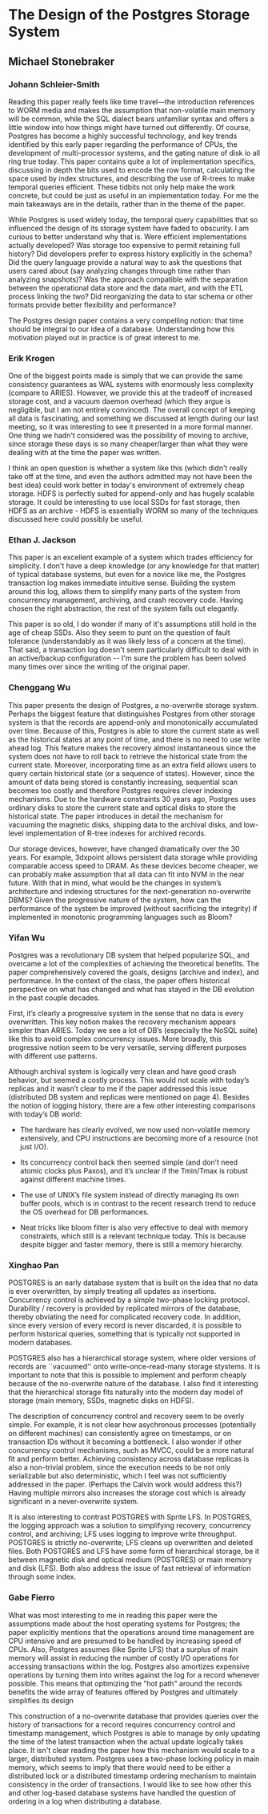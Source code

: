 # The Design of the Postgres Storage System
## Michael Stonebraker

### Johann Schleier-Smith

Reading this paper really feels like time travel&mdash;the introduction references to WORM media and makes the assumption that non-volatile main memory will be common, while the SQL dialect bears unfamiliar syntax and offers a little window into how things might have turned out differently. Of course, Postgres has become a highly successful technology, and key trends identified by this early paper regarding the performance of CPUs, the development of multi-processor systems, and the gating nature of disk io all ring true today. This paper contains quite a lot of implementation specifics, discussing in depth the bits used to encode the row format, calculating the space used by index structures, and describing the use of R-trees to make temporal queries efficient. These tidbits not only help make the work concrete, but could be just as useful in an implementation today. For me the main takeaways are in the details, rather than in the theme of the paper.

While Postgres is used widely today, the temporal query capabilities that so influenced the design of its storage system have faded to obscurity. I am curious to better understand why that is. Were efficient implementations actually developed? Was storage too expensive to permit retaining full history? Did developers prefer to express history explicitly in the schema? Did the query language provide a natural way to ask the questions that users cared about (say analyzing changes through time rather than analyzing snapshots)? Was the approach compatible with the separation between the operational data store and the data mart, and with the ETL process linking the two? Did reorganizing the data to star schema or other formats provide better flexibility and performance?

The Postgres design paper contains a very compelling notion: that time should be integral to our idea of a database. Understanding how this motivation played out in practice is of great interest to me.

### Erik Krogen
One of the biggest points made is simply that we can provide the same consistency guarantees as WAL systems with enormously less complexity (compare to ARIES). However, we provide this at the tradeoff of increased storage cost, and a vacuum daemon overhead (which they argue is negligible, but I am not entirely convinced). The overall concept of keeping all data is fascinating, and something we discussed at length during our last meeting, so it was interesting to see it presented in a more formal manner. One thing we hadn't considered was the possibility of moving to archive, since storage these days is so many cheaper/larger than what they were dealing with at the time the paper was written.

I think an open question is whether a system like this (which didn't really take off at the time, and even the authors admitted may not have been the best idea) could work better in today's environment of extremely cheap storage. HDFS is perfectly suited for append-only and has hugely scalable storage. It could be interesting to use local SSDs for fast storage, then HDFS as an archive - HDFS is essentially WORM so many of the techniques discussed here could possibly be useful.

### Ethan J. Jackson
This paper is an excellent example of a system which trades efficiency for
simplicity.  I don't have a deep knowledge (or any knowledge for that matter)
of typical database systems, but even for a novice like me, the Postgres
transaction log makes immediate intuitive sense.  Building the system around
this log, allows them to simplify many parts of the system from
concurrency management, archiving, and crash recovery code. Having chosen the
right abstraction, the rest of the system falls out elegantly.

This paper is so old, I do wonder if many of it's assumptions still hold in the
age of cheap SSDs.  Also they seem to punt on the question of fault tolerance
(understandably as it was likely less of a concern at the time).  That said,
a transaction log doesn't seem particularly difficult to deal with in an
active/backup configuration -- I'm sure the problem has been solved many times
over since the writing of the original paper.

### Chenggang Wu
This paper presents the design of Postgres, a no-overwrite storage system. Perhaps the biggest feature that distinguishes Postgres from other storage system is that the records are append-only and monotonically accumulated over time. Because of this, Postgres is able to store the current state as well as the historical states at any point of time, and there is no need to use write ahead log. This feature makes the recovery almost instantaneous since the system does not have to roll back to retrieve the historical state from the current state. Moreover, incorporating time as an extra field allows users to query certain historical state (or a sequence of states). However, since the amount of data being stored is constantly increasing, sequential scan becomes too costly and therefore Postgres requires clever indexing mechanisms. Due to the hardware constraints 30 years ago, Postgres uses ordinary disks to store the current state and optical disks to store the historical state. The paper introduces in detail the mechanism for vacuuming the magnetic disks, shipping data to the archival disks, and low-level implementation of R-tree indexes for archived records.

Our storage devices, however, have changed dramatically over the 30 years. For example, 3dxpoint allows persistent data storage while providing comparable access speed to DRAM. As these devices become cheaper, we can probably make assumption that all data can fit into NVM in the near future. With that in mind, what would be the changes in system’s architecture and indexing structures for the next-generation no-overwrite DBMS? Given the progressive nature of the system, how can the performance of the system be improved (without sacrificing the integrity) if implemented in monotonic programming languages such as Bloom?


### Yifan Wu
Postgres was a revolutionary DB system that helped popularize SQL, and overcame a lot of the
complexities of achieving the theoretical benefits. The paper comprehensively covered the goals,
designs (archive and index), and performance. In the context of the class, the paper offers
historical perspective on what has changed and what has stayed in the DB evolution in the past
couple decades.

First, it’s clearly a progressive system in the sense that no data is every overwritten. This key
notion makes the recovery mechanism appears simpler than ARIES. Today we see a lot of DB’s
(especially the NoSQL suite) like this to avoid complex concurrency issues. More broadly, this
progressive notion seem to be very versatile, serving different purposes with different use
patterns.

Although archival system is logically very clean and have good crash behavior, but seemed a costly
process. This would not scale with today’s replicas and it wasn’t clear to me if the paper addressed
this issue (distributed DB system and replicas were mentioned on page 4).
Besides the notion of logging history, there are a few other interesting comparisons with today’s DB
world:

- The hardware has clearly evolved, we now used non-volatile memory extensively, and CPU
instructions are becoming more of a resource (not just I/O).

- Its concurrency control back then seemed simple (and don’t need atomic clocks plus Paxos), and
it’s unclear if the Tmin/Tmax is robust against different machine times.

- The use of UNIX’s file system instead of directly managing its own buffer pools, which is in
contrast to the recent research trend to reduce the OS overhead for DB performances.

- Neat tricks like bloom filter is also very effective to deal with memory constraints, which
  still is a relevant technique today. This is because despite bigger and faster memory, there
  is still a memory hierarchy.



### Xinghao Pan

POSTGRES is an early database system that is built on the idea that no data is ever overwritten, by simply treating all updates as insertions.
Concurrency control is achieved by a simple two-phase locking protocol.
Durability / recovery is provided by replicated mirrors of the database, thereby obviating the need for complicated recovery code.
In addition, since every version of every record is never discarded, it is possible to perform historical queries, something that is typically not supported in modern databases.

POSTGRES also has a hierarchical storage system, where older versions of records are ``vacuumed'' onto write-once-read-many storage stystems.
It is important to note that this is possible to implement and perform cheaply because of the no-overwrite nature of the database.
I also find it interesting that the hierarchical storage fits naturally into the modern day model of storage (main memory, SSDs, magnetic disks on HDFS).

The description of concurrency control and recovery seem to be overly simple.
For example, it is not clear how asychronous processes (potentially on different machines) can consistently agree on timestamps, or on transaction IDs without it becoming a bottleneck.
I also wonder if other concurrency control mechanisms, such as MVCC, could be a more natural fit and perform better.
Achieving consistency across database replicas is also a non-trivial problem, since the execution needs to be not only serializable but also deterministic, which I feel was not sufficiently addressed in the paper.
(Perhaps the Calvin work would address this?)
Having multiple mirrors also increases the storage cost which is already significant in a never-overwrite system.

It is also interesting to contrast POSTGRES with Sprite LFS.
In POSTGRES, the logging approach was a solution to simplifying recovery, concurrency control, and archiving;
LFS uses logging to improve write throughput.
POSTGRES is strictly no-overwrite; LFS cleans up overwritten and deleted files.
Both POSTGRES and LFS have some form of hierarchical storage, be it between magnetic disk and optical medium (POSTGRES) or main memory and disk (LFS).
Both also address the issue of fast retrieval of information through some index.

### Gabe Fierro

What was most interesting to me in reading this paper were the assumptions made
about the host operating systems for Postgres; the paper explicitly mentions
that the operations around time management are CPU intensive and are presumed
to be handled by increasing speed of CPUs. Also, Postgres assumes (like Sprite
LFS) that a surplus of main memory will assist in reducing the number of costly
I/O operations for accessing transactions within the log.  Postgres also
amortizes expensive operations by turning them into writes against the log for a record
whenever possible. This means that optimizing the "hot path" around the records benefits
the wide array of features offered by Postgres and ultimately simplifies its design

This construction of a no-overwrite database that provides queries over the
history of transactions for a record requires concurrency control and timestamp
management, which Postgres is able to manage by only updating the time of the
latest transaction when the actual update logically takes place. It isn't clear
reading the paper how this mechanism would scale to a larger, distributed
system. Postgres uses a two-phase locking policy in main memory, which seems to
imply that there would need to be either a distributed lock or a distributed
timestamp ordering mechanism to maintain consistency in the order of
transactions.  I would like to see how other this and other log-based database
systems have handled the question of ordering in a log when distributing a
database. 
